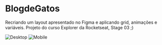 # BlogdeGatos
Recriando um layout apresentado no Figma e aplicando grid, animações e variáveis. Projeto do curso Explorer da Rocketseat, Stage 03 ;)

![Desktop](https://github.com/TassyaLima/BlogdeGatos/assets/129571193/2bdcca2a-6108-4bc6-9f74-a1a18146436e)
![Mobile](https://github.com/TassyaLima/BlogdeGatos/assets/129571193/04f87254-26c6-4b22-a05d-2408fcd4b3d4)

